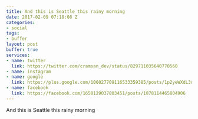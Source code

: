 ```yaml
---
title: And this is Seattle this rainy morning
date: 2017-02-09 07:18:08 Z
categories:
- social
tags:
- buffer
layout: post
buffer: true
services:
- name: twitter
  link: https://twitter.com/cramsan_dev/status/829711035640770560
- name: instagram
- name: google
  link: https://plus.google.com/106027709116533359385/posts/1p2yeWXdL3q
- name: facebook
  link: https://facebook.com/1658129037803451/posts/1878114465804906
---
```


And this is Seattle this rainy morning
